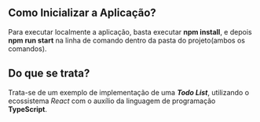 ## Como Inicializar a Aplicação?

Para executar localmente a aplicação, basta executar **npm install**, e depois **npm run start** na linha de comando dentro da pasta do projeto(ambos os comandos).

## Do que se trata?

Trata-se de um exemplo de implementação de uma ***Todo List***, utilizando o ecossistema *React* com o auxílio da linguagem de programação **TypeScript**.
